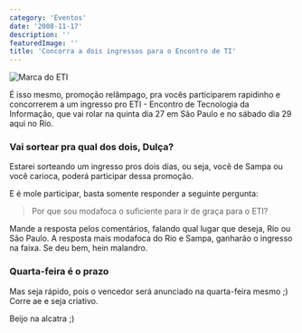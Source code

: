 ```yaml
---
category: 'Eventos'
date: '2008-11-17'
description: ''
featuredImage: ''
title: 'Concorra a dois ingressos para o Encontro de TI'
---
```


![Marca do ETI](/assets/images/posts/logo-eti-maior.jpg)

É isso mesmo, promoção relâmpago, pra vocês participarem rapidinho e concorrerem a um ingresso pro ETI - Encontro de Tecnologia da Informação, que vai rolar na quinta dia 27 em São Paulo e no sábado dia 29 aqui no Rio.

### Vai sortear pra qual dos dois, Dulça?

Estarei sorteando um ingresso pros dois dias, ou seja, você de Sampa ou você carioca, poderá participar dessa promoção.

E é mole participar, basta somente responder a seguinte pergunta:

> Por que sou modafoca o suficiente para ir de graça para o ETI?

Mande a resposta pelos comentários, falando qual lugar que deseja, Rio ou São Paulo. A resposta mais modafoca do Rio e Sampa, ganharão o ingresso na faixa. Se deu bem, hein malandro.

### Quarta-feira é o prazo

Mas seja rápido, pois o vencedor será anunciado na quarta-feira mesmo ;) Corre ae e seja criativo.

Beijo na alcatra ;)
